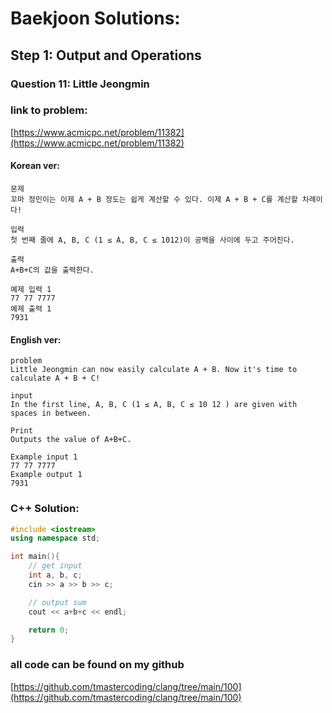 # **Baekjoon Solutions:** 
## **Step 1: Output and Operations**
### **Question 11: Little Jeongmin**
### **link to problem:**
[https://www.acmicpc.net/problem/11382](https://www.acmicpc.net/problem/11382)
#### **Korean ver**:
```
문제
꼬마 정민이는 이제 A + B 정도는 쉽게 계산할 수 있다. 이제 A + B + C를 계산할 차례이다!

입력
첫 번째 줄에 A, B, C (1 ≤ A, B, C ≤ 1012)이 공백을 사이에 두고 주어진다.

출력
A+B+C의 값을 출력한다.

예제 입력 1 
77 77 7777
예제 출력 1 
7931
```
#### **English ver**:
```
problem
Little Jeongmin can now easily calculate A + B. Now it's time to calculate A + B + C!

input
In the first line, A, B, C (1 ≤ A, B, C ≤ 10 12 ) are given with spaces in between.

Print
Outputs the value of A+B+C.

Example input 1 
77 77 7777
Example output 1 
7931
```

### **C++ Solution**:
```c++
#include <iostream>
using namespace std;

int main(){
    // get input
    int a, b, c;
    cin >> a >> b >> c;

    // output sum
    cout << a+b+c << endl;

    return 0;
}
```

### **all code can be found on my github**
[https://github.com/tmastercoding/clang/tree/main/100](https://github.com/tmastercoding/clang/tree/main/100)
